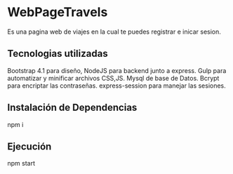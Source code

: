 # WebPageTravels
 
Es una pagina web de viajes en la cual te puedes registrar e inicar sesion.

## Tecnologias utilizadas

Bootstrap 4.1 para diseño, NodeJS para backend junto a express. Gulp para automatizar y minificar archivos CSS,JS. Mysql de base de Datos. Bcrypt para encriptar las contraseñas.
express-session para manejar las sesiones.

## Instalación de Dependencias

npm i

## Ejecución

npm start
